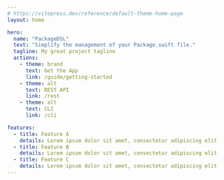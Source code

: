 ```yaml
---
# https://vitepress.dev/reference/default-theme-home-page
layout: home

hero:
  name: "PackageDSL"
  text: "Simplify the management of your Package.swift file."
  tagline: My great project tagline
  actions:
    - theme: brand
      text: Get the App
      link: /guide/getting-started
    - theme: alt
      text: REST API
      link: /rest
    - theme: alt
      text: CLI
      link: /cli

features:
  - title: Feature A
    details: Lorem ipsum dolor sit amet, consectetur adipiscing elit
  - title: Feature B
    details: Lorem ipsum dolor sit amet, consectetur adipiscing elit
  - title: Feature C
    details: Lorem ipsum dolor sit amet, consectetur adipiscing elit
---
```


